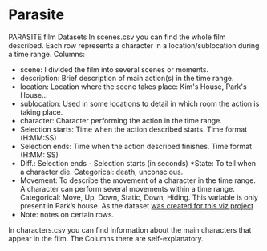 # Parasite
PARASITE film Datasets
In scenes.csv you can find the whole film described. Each row represents a character in a location/sublocation during a time range. Columns:
* scene: I divided the film into several scenes or moments. 
* description: Brief description of main action(s) in the time range.
* location: Location where the scene takes place: Kim's House, Park's House...
* sublocation: Used in some locations to detail in which room the action is taking place. 
* character: Character performing the action in the time range.
* Selection starts: Time when the action described starts. Time format (H:MM:SS)
* Selection ends: Time when the action described finishes. Time format (H:MM: SS)
* Diff.: Selection ends - Selection starts (in seconds)
*State: To tell when a character die. Categorical: death, unconscious. 
* Movement: To describe the movement of a character in the time range. A character can perform several movements within a time range. Categorical: Move, Up, Down, Static, Down, Hiding. This variable is only present in Park’s house. As the dataset [was created for this viz project]( https://javiersgvisual.online/src/Parasite/main.html) 
* Note: notes on certain rows.

In characters.csv you can find information about the main characters that appear in the film. The Columns there are self-explanatory.


